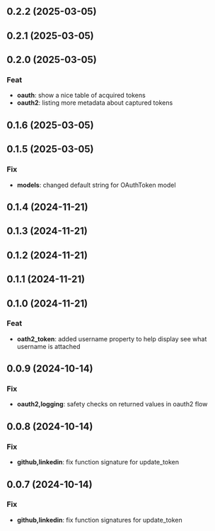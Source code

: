 ## 0.2.2 (2025-03-05)

## 0.2.1 (2025-03-05)

## 0.2.0 (2025-03-05)

### Feat

- **oauth**: show a nice table of acquired tokens
- **oauth2**: listing more metadata about captured tokens

## 0.1.6 (2025-03-05)

## 0.1.5 (2025-03-05)

### Fix

- **models**: changed default string for OAuthToken model

## 0.1.4 (2024-11-21)

## 0.1.3 (2024-11-21)

## 0.1.2 (2024-11-21)

## 0.1.1 (2024-11-21)

## 0.1.0 (2024-11-21)

### Feat

- **oath2_token**: added username property to help display see what username is attached

## 0.0.9 (2024-10-14)

### Fix

- **oauth2,logging**: safety checks on returned values in oauth2 flow

## 0.0.8 (2024-10-14)

### Fix

- **github,linkedin**: fix function signature for update_token

## 0.0.7 (2024-10-14)

### Fix

- **github,linkedin**: fix function signatures for update_token
